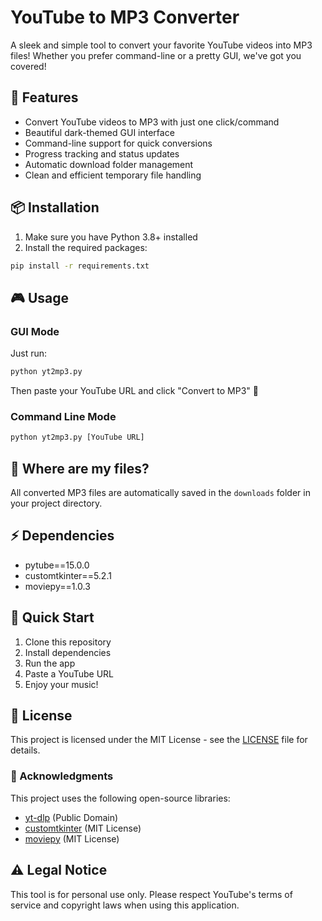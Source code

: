 # YouTube to MP3 Converter

A sleek and simple tool to convert your favorite YouTube videos into MP3 files! Whether you prefer command-line or a pretty GUI, we've got you covered! 

## 🌟 Features

- Convert YouTube videos to MP3 with just one click/command
- Beautiful dark-themed GUI interface
- Command-line support for quick conversions
- Progress tracking and status updates
- Automatic download folder management
- Clean and efficient temporary file handling

## 📦 Installation

1. Make sure you have Python 3.8+ installed
2. Install the required packages:
```bash
pip install -r requirements.txt
```

## 🎮 Usage

### GUI Mode
Just run:
```bash
python yt2mp3.py
```
Then paste your YouTube URL and click "Convert to MP3" 🎵

### Command Line Mode
```bash
python yt2mp3.py [YouTube URL]
```

## 📂 Where are my files?
All converted MP3 files are automatically saved in the `downloads` folder in your project directory.

## ⚡ Dependencies

- pytube==15.0.0
- customtkinter==5.2.1
- moviepy==1.0.3

## 🚀 Quick Start
1. Clone this repository
2. Install dependencies
3. Run the app
4. Paste a YouTube URL
5. Enjoy your music! 

## 📃 License

This project is licensed under the MIT License - see the [LICENSE](LICENSE) file for details.

### 🫶 Acknowledgments

This project uses the following open-source libraries:
- [yt-dlp](https://github.com/yt-dlp/yt-dlp) (Public Domain)
- [customtkinter](https://github.com/TomSchimansky/CustomTkinter) (MIT License)
- [moviepy](https://github.com/Zulko/moviepy) (MIT License)

## ⚠️ Legal Notice

This tool is for personal use only. Please respect YouTube's terms of service and copyright laws when using this application.
